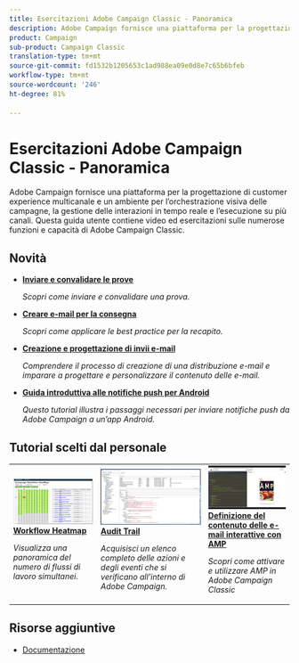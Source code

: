 ```yaml
---
title: Esercitazioni Adobe Campaign Classic - Panoramica
description: Adobe Campaign fornisce una piattaforma per la progettazione di customer experience multicanale e un ambiente per l’orchestrazione visiva delle campagne, la gestione delle interazioni in tempo reale e l’esecuzione su più canali. Questa guida utente contiene video ed esercitazioni sulle numerose funzioni e capacità di Adobe Campaign Standard.
product: Campaign
sub-product: Campaign Classic
translation-type: tm+mt
source-git-commit: fd1532b1205653c1ad988ea09e0d8e7c65b6bfeb
workflow-type: tm+mt
source-wordcount: '246'
ht-degree: 81%

---
```



# Esercitazioni Adobe Campaign Classic - Panoramica

Adobe Campaign fornisce una piattaforma per la progettazione di customer experience multicanale e un ambiente per l’orchestrazione visiva delle campagne, la gestione delle interazioni in tempo reale e l’esecuzione su più canali. Questa guida utente contiene video ed esercitazioni sulle numerose funzioni e capacità di Adobe Campaign Classic.

## Novità

* **[Inviare e convalidare le prove](/help/sending-messages/email-channel/send-and-validate-proofs.md)**

   *Scopri come inviare e convalidare una prova.*

* **[Creare e-mail per la consegna](/help/sending-messages/email-channel/design-emails-for-deliverability.md)**

   *Scopri come applicare le best practice per la recapito.*

* **[Creazione e progettazione di invii e-mail](/help/sending-messages/email-channel/create-and-design-email-deliveries.md)**

   *Comprendere il processo di creazione di una distribuzione e-mail e imparare a progettare e personalizzare il contenuto delle e-mail.*

* **[Guida introduttiva alle notifiche push per Android](/help/tutorial-getting-started-with-push-notifications-for-android/introduction.md)**

   *Questo tutorial illustra i passaggi necessari per inviare notifiche push da Adobe Campaign a un’app Android.*

## Tutorial scelti dal personale

<table>
<tr>
  <td>
    <a href="./monitoring-campaign-classic/workflow-heatmap.md">
      <img alt="Workflow Heatmap (video)" src="./assets/workflow-heatmap.png"/>
    </a>
    <div>
      <a href="./monitoring-campaign-classic/workflow-heatmap.md">
    <strong>Workflow Heatmap</strong>
    </a>
    </div>
    <p>
    <em>Visualizza una panoramica del numero di flussi di lavoro simultanei.</em>
    <p>
  </td>
   <td>
    <a href="./monitoring-campaign-classic/audit-trail.md">
      <img alt="Audit Trail (video)" src="./assets/acc-audit-trail-thumb.png" />
    </a>
    <div>
      <a href="./monitoring-campaign-classic/audit-trail.md">
    <strong>Audit Trail</strong>
    </a>
    </div> 
    <p>
    <em>Acquisisci un elenco completo delle azioni e degli eventi che si verificano all’interno di Adobe Campaign.</em>
    <p>
  </td>
  <td>
    <a href="./sending-messages/email-channel/defining-interactive-email-content-with-amp.md">
      <img alt="Definizione del contenuto delle e-mail interattive con AMP (video)" src="./assets/29940.png" />
    </a>
    <div>
      <a href="./sending-messages/email-channel/defining-interactive-email-content-with-amp.md">
    <strong>Definizione del contenuto delle e-mail interattive con AMP</strong>
    </a>
    </div>
    <p>
    <em>Scopri come attivare e utilizzare AMP in Adobe Campaign Classic </em>
    <p>
  </td>
</tr>
</table>

## Risorse aggiuntive

* [Documentazione](https://docs.adobe.com/content/help/it-IT/campaign-classic/using/getting-started/starting-with-adobe-campaign/about-adobe-campaign-classic.html)
